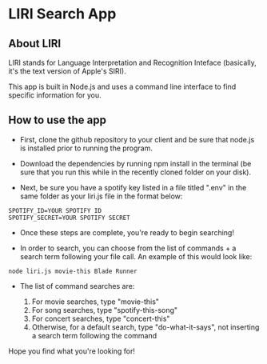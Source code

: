 # LIRI Search App

## About LIRI
LIRI stands for Language Interpretation and Recognition Inteface (basically, it's the text version of Apple's SIRI).

This app is built in Node.js and uses a command line interface to find specific information for you. 

## How to use the app

* First, clone the github repository to your client and be sure that node.js is installed prior to running the program.

* Download the dependencies by running npm install in the terminal (be sure that you run this while in the recently cloned folder on your disk). 

* Next, be sure you have a spotify key listed in a file titled ".env" in the same folder as your liri.js file in the format below:
```
SPOTIFY_ID=YOUR SPOTIFY ID
SPOTIFY_SECRET=YOUR SPOTIFY SECRET
```

* Once these steps are complete, you're ready to begin searching!


* In order to search, you can choose from the list of commands + a search term following your file call. An example of this would look like:
```
node liri.js movie-this Blade Runner
```
* The list of command searches are:

    1. For movie searches, type "movie-this"
    1. For song searches, type "spotify-this-song"
    1. For concert searches, type "concert-this"
    1. Otherwise, for a default search, type "do-what-it-says", not inserting a search term following the command


Hope you find what you're looking for!